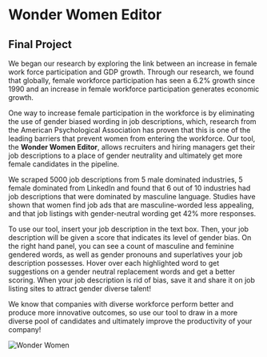 
# Wonder Women Editor
## Final Project


We began our research by exploring the link between an increase in female work force participation and GDP growth. Through our research, we found that globally, female workforce participation has seen a 6.2% growth since 1990 and an increase in female workforce participation generates economic growth.

One way to increase female participation in the workforce is by eliminating the use of gender biased wording in job descriptions, which, research from the American Psychological Association has proven that this is one of the leading barriers that prevent women from entering the workforce. Our tool, the **Wonder Women Editor**, allows recruiters and hiring managers get their job descriptions to a place of gender neutrality and ultimately get more female candidates in the pipeline.

We scraped 5000 job descriptions from 5 male dominated industries, 5 female dominated from LinkedIn and found that 6 out of 10 industries had job descriptions that were dominated by masculine language. Studies have shown that women find job ads that are masculine-worded less appealing, and that job listings with gender-neutral wording get 42% more responses.

To use our tool, insert your job description in the text box. Then, your job description will be given a score that indicates its level of gender bias. On the right hand panel, you can see a count of masculine and feminine gendered words, as well as gender pronouns and superlatives your job description possesses. Hover over each highlighted word to get suggestions on a gender neutral replacement words and get a better scoring. When your job description is rid of bias, save it and share it on job listing sites to attract gender diverse talent!

We know that companies with diverse workforce perform better and produce more innovative outcomes, so use our tool to draw in a more diverse pool of candidates and ultimately improve the productivity of your company!


![Wonder Women](/app/static/img/1RowOfWomen_shutterstock_1662016453_cropped.jpg)


